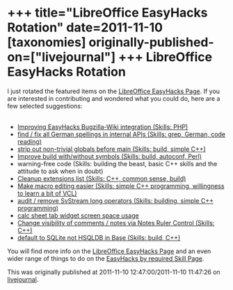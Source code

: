 +++
title="LibreOffice EasyHacks Rotation"
date=2011-11-10
[taxonomies]
originally-published-on=["livejournal"]
+++
LibreOffice EasyHacks Rotation
==============================

I just rotated the featured items on the <a href="http://wiki.documentfoundation.org/Development/Easy_Hacks">LibreOffice EasyHacks Page</a>. If you are interested in contributing and wondered what you could do, here are a few selected suggestions:<br /><br /><ul><li><a href="https://bugs.freedesktop.org/buglist.cgi?bug_id=39753">Improving EasyHacks Bugzilla-Wiki integration (Skills: PHP)</a></li><li><a href="https://bugs.freedesktop.org/buglist.cgi?bug_id=39674">find / fix all German spellings in internal APIs (Skills: grep, German, code reading)</a></li><li><a href="https://bugs.freedesktop.org/buglist.cgi?bug_id=38835">strip out non-trivial globals before main (Skills: build, simple C++)</a></li><li><a href="https://bugs.freedesktop.org/buglist.cgi?bug_id=39643">Improve build with/without symbols (Skills: build, autoconf, Perl)</a></li><li>warning-free code (Skills: building the beast, basic C++ skills and the attitude to ask when in doubt)</li><li><a href="https://bugs.freedesktop.org/buglist.cgi?bug_id=39748">Cleanup extensions list (Skills: C++, common sense, build)</a></li><li><a href="https://bugs.freedesktop.org/buglist.cgi?bug_id=38889">Make macro editing easier (Skills: simple C++ programming, willingness to learn a bit of VCL)</a></li><li><a href="https://bugs.freedesktop.org/buglist.cgi?bug_id=39428">audit / remove SvStream long operators (Skills: building, simple C++ programming)</a></li><li><a href="https://bugs.freedesktop.org/buglist.cgi?bug_id=42100">calc sheet tab widget screen space usage</a></li><li><a href="https://bugs.freedesktop.org/buglist.cgi?bug_id=38246">Change visibility of comments / notes via Notes Ruler Control (Skills: C++)</a></li><li><a href="https://bugs.freedesktop.org/buglist.cgi?bug_id=38811">default to SQLite not HSQLDB in Base (Skills: build, C++)</a></li></ul>You will find more info on the <a href="http://wiki.documentfoundation.org/Development/Easy_Hacks">LibreOffice EasyHacks Page</a> and an even wider range of things to do on the <a href="http://wiki.documentfoundation.org/Development/Easy_Hacks_by_required_Skill">EasyHacks by required Skill Page</a>.

This was originally published at 2011-11-10 12:47:00/2011-11-10 11:47:26 on [livejournal](https://sweetshark.livejournal.com/6340.html).
